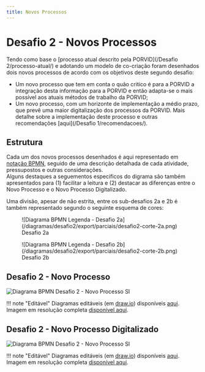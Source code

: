 ```yaml
---
title: Novos Processos
---
```


# Desafio 2 - Novos Processos

Tendo como base o [processo atual descrito pela PORVID](/Desafio 2/processo-atual/) e adotando um modelo de co-criação foram desenhados dois novos processos de acordo com os objetivos deste segundo desafio:

+ Um novo processo que tem em conta o quão critico é para a PORVID a integração desta informação para a PORVID e então adapta-se o mais possível aos atuais métodos de trabalho da PORVID;
+ Um novo processo, com um horizonte de implementação a médio prazo, que prevê uma maior digitalização dos processos da PORVID. Mais detalhe sobre a implementação deste processo e outras recomendações [aqui](/Desafio 1/recomendacoes/).

## Estrutura

Cada um dos novos processos desenhados é aqui representado em [notação BPMN](https://wikipedia.org/wiki/Business_Process_Model_and_Notation), seguido de uma descrição detalhada de cada atividade, pressupostos e outras considerações.  
Alguns destaques a seguementos especificos do digrama são também apresentados para (1) facilitar a leitura e (2) destacar as diferenças entre o Novo Processo e o Novo Processo Digitalizado.

Uma divisão, apesar de não estrita, entre os sub-desafios 2a e 2b é também representado segundo o seguinte esquema de cores:

<figure markdown>
![Diagrama BPMN Legenda - Desafio 2a](/diagramas/desafio2/export/parciais/desafio2-corte-2a.png)
    <figcaption>Desafio 2a</figcaption>
</figure>

<figure markdown>
![Diagrama BPMN Legenda - Desafio 2b](/diagramas/desafio2/export/parciais/desafio2-corte-2b.png)
    <figcaption>Desafio 2b</figcaption>
</figure>

## Desafio 2 - Novo Processo

![Diagrama BPMN Desafio 2 - Novo Processo SI](/diagramas/desafio2/export/desafio2-novo.png)

!!! note "Editável"
    Diagramas editáveis (em [draw.io](https://diagrams.net)) disponíveis [aqui](/diagramas/desafio2/desafio2-novo.drawio).  
    Imagem em resolução completa [disponível aqui](/diagramas/desafio2/export/desafio2-novo.png).

## Desafio 2 - Novo Processo Digitalizado

![Diagrama BPMN Desafio 2 - Novo Processo SI](/diagramas/desafio2/export/desafio2-novo-SI.png)

!!! note "Editável"
    Diagramas editáveis (em [draw.io](https://diagrams.net)) disponíveis [aqui](/diagramas/desafio2/desafio2-novo-SI.drawio).  
    Imagem em resolução completa [disponível aqui](/diagramas/desafio2/export/desafio2-novo-SI.png).
